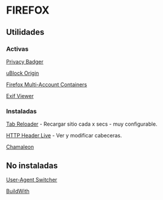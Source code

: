 # FIREFOX

## Utilidades

### Activas

[Privacy Badger](https://addons.mozilla.org/en-US/firefox/addon/Privacy%20Badger17/)

[uBlock Origin](https://addons.mozilla.org/en-US/firefox/addon/uBlock%20Origin/)

[Firefox Multi-Account Containers](https://addons.mozilla.org/en-US/firefox/addon/multi-account-containers/)

[Exif Viewer](https://addons.mozilla.org/en-US/firefox/addon/exif-viewer/)

### Instaladas

[Tab Reloader](https://addons.mozilla.org/en-US/firefox/addon/tab-reloader/?src=search) - Recargar sitio cada x secs - muy configurable.

[HTTP Header Live](https://addons.mozilla.org/en-US/firefox/addon/http-header-live/?src=search) - Ver y modificar cabeceras.

[Chamaleon](https://addons.mozilla.org/en-US/firefox/addon/chameleon-ext/)

## No instaladas

[User-Agent Switcher](https://addons.mozilla.org/en-US/firefox/addon/user-agent-switcher-revived/)

[BuildWith](https://addons.mozilla.org/en-US/firefox/addon/builtwith/)

